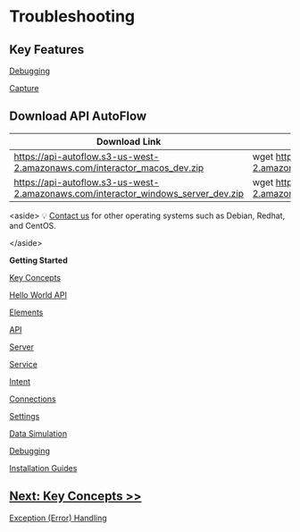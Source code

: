 # Troubleshooting

## Key Features

[Debugging](Debugging)

[Capture](Capture)

## Download API AutoFlow

| Download Link | WGET | Installation Guide |
| --- | --- | --- |
| https://api-autoflow.s3-us-west-2.amazonaws.com/interactor_macos_dev.zip |  wget https://api-autoflow.s3-us-west-2.amazonaws.com/interactor_macos_3_0_8.zip | Getting%20Started/Installation/MacOS.md |
| https://api-autoflow.s3-us-west-2.amazonaws.com/interactor_windows_server_dev.zip | wget https://api-autoflow.s3-us-west-2.amazonaws.com/interactor_windows_server_3_0_8.zip | Getting%20Started/Installation/Windows.md |

&lt;aside&gt;
💡 [Contact us](../https://www.interactor.com/support) for other operating systems such as Debian, Redhat, and CentOS.

&lt;/aside&gt;

**Getting Started**

[Key Concepts](../https://www.notion.so/Key-Concepts-9a83b1cdeb59478dba4c01f1319aaddc) 

[Hello World API](../https://www.notion.so/Hello-World-API-183db39490a44f7da958938a98b6e64c) 

[Elements](../https://www.notion.so/Elements-0a1f869f02f54df6812af91287e21b2c) 

[API](../https://www.notion.so/API-cb6f9a4f34f64f40902f54cb2d9da4f9) 

[Server](../https://www.notion.so/Server-7b73fef26b72426880b7d711e523965f) 

[Service](../https://www.notion.so/Service-936e49b6f28d41558944966f4d3f8474) 

[Intent](../https://www.notion.so/Intent-16b479f13f6f426eae15173e09abe5f6) 

[Connections](../https://www.notion.so/Connections-97fa69a7d42c4b51bb43b06936f3d1f0) 

[Settings](../https://www.notion.so/Settings-835de1160e104eefa17e7f57c45ec940) 

[Data Simulation](../https://www.notion.so/Data-Simulation-45fc301999e64f6a94da2b29c2c8a893) 

[Debugging](../https://www.notion.so/Debugging-75312bcca5904b798534294d7de650e8) 

[Installation Guides](../https://www.notion.so/Installation-Guides-94d572b2717b42519b95bc7952101ed3) 

## [Next:    Key Concepts &gt;&gt;](../Getting%20Started/Key%20Concepts)

[Exception (Error) Handling](Exception%20(Error)%20Handling)